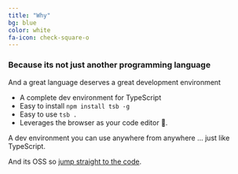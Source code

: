 ```yaml
---
title: "Why"
bg: blue
color: white
fa-icon: check-square-o
---
```


### Because its not just another programming language

And a great language deserves a great development environment

* A complete dev environment for TypeScript
* Easy to install `npm install tsb -g`
* Easy to use `tsb .`
* Leverages the browser as your code editor 🌹.

A dev environment you can use anywhere from anywhere ... just like TypeScript.

And its OSS so [jump straight to the code](https://github.com/TypeScriptBuilder/tsb).
